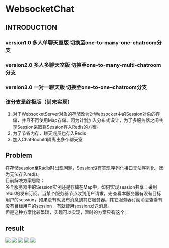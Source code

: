 # WebsocketChat
## INTRODUCTION
### version1.0 多人单聊天室版 切换至one-to-many-one-chatroom分支<br/>
### version2.0 多人多聊天室版 切换至one-to-many-multi-chatroom分支<br/>
### version3.0 一对一聊天版 切换至one-to-one-chatroom分支<br/>
### 该分支是终极版（尚未实现）<br/>
1. 对于WebsocketServer对象的存储改为对Websocket中的Session对象的存储，并且不再使用Map存储。因为计划加入分布式设计，为了多服务器之间共享Session采取将Session存入Redis的方案。
2. 为了节省内存，聊天成员也存入Redis
3. 加入ChatRoomId隔离出多个聊天室

## Problem
在存储session至Radis时出现问题，Session没有实现序列化接口无法序列化，因为无法存入redis。<br/>
目前解决方案思路：<br/>
多个服务器中的Session实例还是存储在Map中，如何实现session共享：采用redis的发布订阅。当某个服务器节点收到用户请求，先查看本服务器有没有目标用户的session，如果没有就发布消息到其它服务器。其它服务器订阅消息查看有没有目标用户的session，有就使用session发送消息。<br/>
但是这种方案比较繁琐，实现可以实现，暂时的方案只有这个。


## result

![](https://github.com/timelessmemory/WebsocketChat/blob/master/screenshot/chat.png?raw=true)
![](https://github.com/timelessmemory/WebsocketChat/blob/master/screenshot/c.png?raw=true)
![](https://github.com/timelessmemory/WebsocketChat/blob/master/screenshot/s.png?raw=true)
![](https://github.com/timelessmemory/WebsocketChat/blob/master/screenshot/screen.png?raw=true)
![](https://github.com/timelessmemory/WebsocketChat/blob/master/screenshot/history.png?raw=true)
